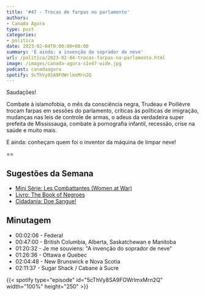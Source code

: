 ```yaml
---
title: '#47 - Trocas de farpas no parlamento'
authors:
- Canada Agora
type: post
categories:
- politica
date: 2023-02-04T0:00:00+00:00
summary: 'E ainda: a invenção do soprador de neve'
url: /politica/2023-02-04-trocas-farpas-no-parlamento.html
image: /images/canada-agora-s1e47-wide.jpg
podcast: canadaagora
spotify: 5cThVy8SA9FOWrlmxMrn2Q
---
```


Saudações!

Combate à islamofobia, o mês da consciência negra, Trudeau e Poilièvre trocam farpas em sessões do parlamento, críticas às políticas de imigração, mudanças nas leis de controle de armas, o adeus da verdadeira super prefeita de Mississauga, combate à pornografia infantil, recessão, crise na saúde e muito mais.

E ainda: conheçam quem foi o inventor da máquina de limpar neve!

==

## Sugestões da Semana
- [Mini Série: Les Combattantes (Women at War)](https://www.imdb.com/title/tt14579330/)
- [Livro: The Book of Negroes](https://www.lawrencehill.com/the-book-of-negroes)
- [Cidadania: Doe Sangue!](https://www.blood.ca)

## Minutagem
- 00:02:06 - Federal
- 00:47:00 - British Columbia, Alberta, Saskatchewan e Manitoba
- 01:20:32 - Je me souviens: "A invenção do soprador de neve"
- 01:26:36 - Ottawa e Quebec
- 02:04:48 - New Brunswick e Nova Scotia
- 02:11:37 - Sugar Shack / Cabane à Sucre

{{< spotify type="episode" id="5cThVy8SA9FOWrlmxMrn2Q" width="100%" height="250" >}}
